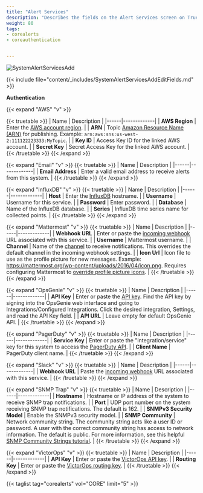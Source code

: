 ```yaml
---
title: "Alert Services"
description: "Describes the fields on the Alert Services screen on TrueNAS CORE."
weight: 80
tags:
- corealerts
- coreauthentication


---
```


![SystemAlertServicesAdd](/images/CORE/System/SystemAlertServicesAdd.png "New Alert Service")

{{< include file="content/_includes/SystemAlertServicesAddEditFields.md" >}}

**Authentication**

{{< expand "AWS" "v" >}}

{{< truetable >}}
| Name | Description |
|------|-------------|
| **AWS Region** | Enter the [AWS account region](https://docs.aws.amazon.com/sns/latest/dg/sms_supported-countries.html). |
| **ARN** | Topic [Amazon Resource Name (ARN)](https://docs.aws.amazon.com/sns/latest/dg/CreateTopic.html) for publishing. Example: `arn:aws:sns:us-west-2:111122223333:MyTopic`. |
| **Key ID** | Access Key ID for the linked AWS account. |
| **Secret Key** | Secret Access Key for the linked AWS account. |
{{< /truetable >}}
{{< /expand >}}

{{< expand "Email" "v" >}}
{{< truetable >}}
| Name | Description |
|------|-------------|
| **Email Address** | Enter a valid email address to receive alerts from this system. |
{{< /truetable >}}
{{< /expand >}}

{{< expand "InfluxDB" "v" >}}
{{< truetable >}}
| Name | Description |
|------|-------------|
| **Host** | Enter the [InfluxDB](https://docs.influxdata.com/influxdb/) hostname. |
| **Username** | Username for this service. |
| **Password** | Enter password. |
| **Database** | Name of the InfluxDB database. |
| **Series** | InfluxDB time series name for collected points. |
{{< /truetable >}}
{{< /expand >}}

{{< expand "Mattermost" "v" >}}
{{< truetable >}}
| Name | Description |
|------|-------------|
| **Webhook URL** | Enter or paste the [incoming webhook](https://docs.mattermost.com/developer/webhooks-incoming.html) URL associated with this service. |
| **Username** | Mattermost username. |
| **Channel** | Name of the [channel](https://docs.mattermost.com/messaging/managing-channels.html) to receive notifications. This overrides the default channel in the incoming webhook settings. |
| **Icon Url** | Icon file to use as the profile picture for new messages. Example: https://mattermost.org/wp-content/uploads/2016/04/icon.png. Requires configuring Mattermost to [override profile picture icons](https://docs.mattermost.com/configure/configuration-settings.html#enable-integrations-to-override-profile-picture-icons). |
{{< /truetable >}}
{{< /expand >}}

{{< expand "OpsGenie" "v" >}}
{{< truetable >}}
| Name | Description |
|------|-------------|
| **API Key** | Enter or paste the [API key](https://docs.opsgenie.com/v1.0/docs/api-integration). Find the API key by signing into the OpsGenie web interface and going to Integrations/Configured Integrations. Click the desired integration, Settings, and read the API Key field. |
| **API URL** | Leave empty for default OpsGenie API. |
{{< /truetable >}}
{{< /expand >}}

{{< expand "PagerDuty" "v" >}}
{{< truetable >}}
| Name | Description |
|------|-------------|
| **Service Key** | Enter or paste the "integration/service" key for this system to access the [PagerDuty API](https://v2.developer.pagerduty.com/v2/docs/events-api). |
| **Client Name** | PagerDuty client name. |
{{< /truetable >}}
{{< /expand >}}

{{< expand "Slack" "v" >}}
{{< truetable >}}
| Name | Description |
|------|-------------|
| **Webhook URL** | Paste the [incoming webhook](https://api.slack.com/incoming-webhooks) URL associated with this service. |
{{< /truetable >}}
{{< /expand >}}

{{< expand "SNMP Trap" "v" >}}
{{< truetable >}}
| Name | Description |
|------|-------------|
| **Hostname** | Hostname or IP address of the system to receive SNMP trap notifications. |
| **Port** | UDP port number on the system receiving SNMP trap notifications. The default is 162. |
| **SNMPv3 Security Model** | Enable the SNMPv3 security model. |
| **SNMP Community** | Network community string. The community string acts like a user ID or password. A user with the correct community string has access to network information. The default is public. For more information, see this helpful [SNMP Community Strings tutorial](https://www.dnsstuff.com/snmp-community-string). |
{{< /truetable >}}
{{< /expand >}}

{{< expand "VictorOps" "v" >}}
{{< truetable >}}
| Name | Description |
|------|-------------|
| **API Key** | Enter or paste the [VictorOps API key](https://help.victorops.com/knowledge-base/api/). |
| **Routing Key** | Enter or paste the [VictorOps routing key](https://portal.victorops.com/public/api-docs.html). |
{{< /truetable >}}
{{< /expand >}}

{{< taglist tag="corealerts" vol="CORE" limit="5" >}}

